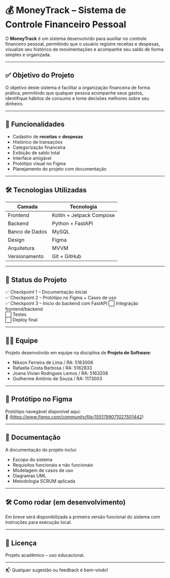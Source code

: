 ﻿# 💰 MoneyTrack – Sistema de Controle Financeiro Pessoal

O **MoneyTrack** é um sistema desenvolvido para auxiliar no controle financeiro pessoal, permitindo que o usuário registre receitas e despesas, visualize seu histórico de movimentações e acompanhe seu saldo de forma simples e organizada.

---

## ✅ Objetivo do Projeto
O objetivo deste sistema é facilitar a organização financeira de forma prática, permitindo que qualquer pessoa acompanhe seus gastos, identifique hábitos de consumo e tome decisões melhores sobre seu dinheiro.

---

## 🚀 Funcionalidades
- Cadastro de **receitas** e **despesas**
- Histórico de transações
- Categorização financeira
- Exibição de saldo total
- Interface amigável
- Protótipo visual no Figma
- Planejamento do projeto com documentação

---

## 🛠️ Tecnologias Utilizadas
| Camada     | Tecnologia               |
|------------|--------------------------|
| Frontend   | Kotlin + Jetpack Compose |
| Backend    | Python + FastAPI         |
| Banco de Dados | MySQL                |
| Design     | Figma                    |
| Arquitetura | MVVM                    |
| Versionamento | Git + GitHub          |

---

## 📌 Status do Projeto
✅ Checkpoint 1 – Documentação inicial  
✅ Checkpoint 2 – Protótipo no Figma + Casos de uso  
✅ Checkpoint 3 – Início do backend com FastAPI 
⬜ Integração frontend/backend  
⬜ Testes  
⬜ Deploy final  

---

## 👨‍💻 Equipe
Projeto desenvolvido em equipe na disciplina de **Projeto de Software**:
- Nikson Ferreira de Lima / RA: 5163006
- Rafaella Costa Barbosa / RA: 5162833
- Joana Vivian Rodrigues Lemos / RA: 5163208
- Guilherme Antônio de Souza  / RA: 1173003


---

## 🎨 Protótipo no Figma
Protótipo navegável disponível aqui:  
🔗 *(https://www.figma.com/community/file/1551799071027501442)*

---

## 📂 Documentação
A documentação do projeto inclui:
- Escopo do sistema
- Requisitos funcionais e não funcionais
- Modelagem de casos de uso
- Diagramas UML
- Metodologia SCRUM aplicada

---

## 🛠️ Como rodar (em desenvolvimento)
Em breve será disponibilizada a primeira versão funcional do sistema com instruções para execução local.

---

## 📄 Licença
Projeto acadêmico – uso educacional.

---

📬 Qualquer sugestão ou feedback é bem-vindo!


